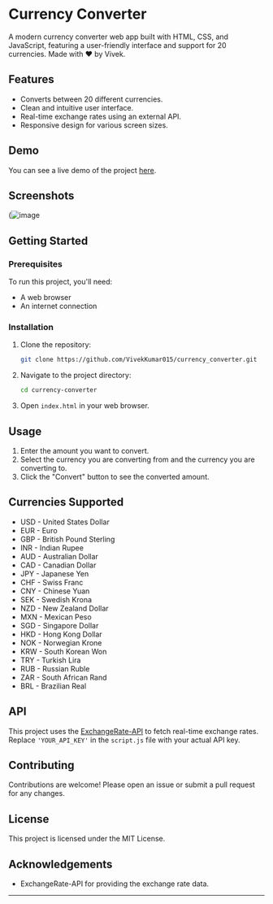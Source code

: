 
# Currency Converter

A modern currency converter web app built with HTML, CSS, and JavaScript, featuring a user-friendly interface and support for 20 currencies. Made with ♥ by Vivek.

## Features

- Converts between 20 different currencies.
- Clean and intuitive user interface.
- Real-time exchange rates using an external API.
- Responsive design for various screen sizes.

## Demo

You can see a live demo of the project [here](#).

## Screenshots

(![image](https://github.com/user-attachments/assets/8a5e3b60-503f-4789-aa8d-ccd82e0fb826)

## Getting Started

### Prerequisites

To run this project, you'll need:
- A web browser
- An internet connection

### Installation

1. Clone the repository:

   ```bash
   git clone https://github.com/VivekKumar015/currency_converter.git
   ```

2. Navigate to the project directory:

   ```bash
   cd currency-converter
   ```

3. Open `index.html` in your web browser.

## Usage

1. Enter the amount you want to convert.
2. Select the currency you are converting from and the currency you are converting to.
3. Click the "Convert" button to see the converted amount.

## Currencies Supported

- USD - United States Dollar
- EUR - Euro
- GBP - British Pound Sterling
- INR - Indian Rupee
- AUD - Australian Dollar
- CAD - Canadian Dollar
- JPY - Japanese Yen
- CHF - Swiss Franc
- CNY - Chinese Yuan
- SEK - Swedish Krona
- NZD - New Zealand Dollar
- MXN - Mexican Peso
- SGD - Singapore Dollar
- HKD - Hong Kong Dollar
- NOK - Norwegian Krone
- KRW - South Korean Won
- TRY - Turkish Lira
- RUB - Russian Ruble
- ZAR - South African Rand
- BRL - Brazilian Real

## API

This project uses the [ExchangeRate-API](https://www.exchangerate-api.com/) to fetch real-time exchange rates. Replace `'YOUR_API_KEY'` in the `script.js` file with your actual API key.

## Contributing

Contributions are welcome! Please open an issue or submit a pull request for any changes.

## License

This project is licensed under the MIT License.

## Acknowledgements

- ExchangeRate-API for providing the exchange rate data.

---
